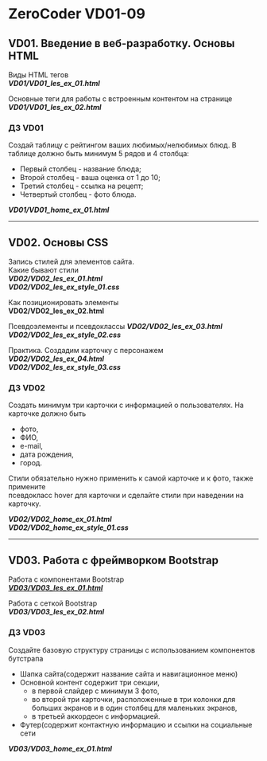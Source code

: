 # ZeroCoder VD01-09
## VD01. Введение в веб-разработку. Основы HTML
Виды HTML тегов<br>
_**VD01/VD01_les_ex_01.html**_

Основные теги для работы с встроенным контентом на странице<br>
_**VD01/VD01_les_ex_02.html**_

### ДЗ VD01
Создай таблицу с рейтингом ваших любимых/нелюбимых блюд. 
В таблице должно быть минимум 5 рядов и 4 столбца: 
* Первый столбец - название блюда;
* Второй столбец - ваша оценка от 1 до 10;
* Третий столбец - ссылка на рецепт;
* Четвертый столбец - фото блюда.

_**VD01/VD01_home_ex_01.html**_

<hr>

## VD02. Основы CSS
Запись стилей для элементов сайта. <br> Какие бывают стили<br>
_**VD02/VD02_les_ex_01.html**<br>
**VD02/VD02_les_ex_style_01.css**_

Как позиционировать элементы<br>
**VD02/VD02_les_ex_02.html**


Псевдоэлементы и псевдоклассы
_**VD02/VD02_les_ex_03.html**<br>
**VD02/VD02_les_ex_style_02.css**_


Практика. Создадим карточку с персонажем<br>
_**VD02/VD02_les_ex_04.html**<br>
**VD02/VD02_les_ex_style_03.css**_


### ДЗ VD02
Создать минимум три карточки с информацией о пользователях. 
На карточке должно быть 
- фото, 
- ФИО, 
- e-mail, 
- дата рождения, 
- город.

Стили обязательно нужно применить к самой карточке и к фото, также примените <br>
псевдокласс hover для карточки и сделайте стили при наведении на карточку.

_**VD02/VD02_home_ex_01.html**<br>
**VD02/VD02_home_ex_style_01.css**_

<hr>

## VD03. Работа с фреймворком Bootstrap
Работа с компонентами Bootstrap<br>
_**[VD03/VD03_les_ex_01.html](VD03%2FVD03_home_ex_01.html)**_

Работа с сеткой Bootstrap<br>
_**VD03/VD03_les_ex_02.html**_

### ДЗ VD03
Создайте базовую структуру страницы с использованием компонентов бутстрапа
* Шапка сайта(содержит название сайта и навигационное меню)
* Основной контент содержит три секции, 
  - в первой слайдер с минимум 3 фото, 
  - во второй три карточки, расположенные в три колонки для больших экранов 
  и в один столбец для маленьких экранов, 
  - в третьей аккордеон с информацией.
* Футер(содержит контактную информацию и ссылки на социальные сети

_**VD03/VD03_home_ex_01.html**_
